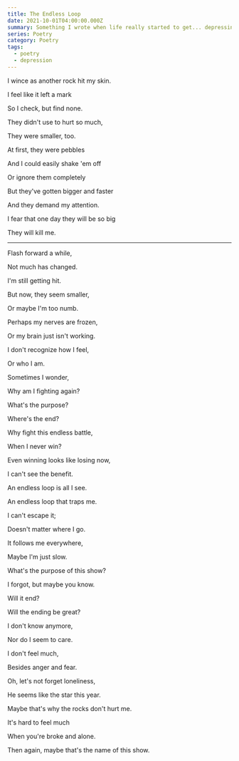 ```yaml
---
title: The Endless Loop
date: 2021-10-01T04:00:00.000Z
summary: Something I wrote when life really started to get... depressing.
series: Poetry
category: Poetry
tags:
  - poetry
  - depression
---
```

I wince as another rock hit my skin.

I feel like it left a mark

So I check, but find none.

They didn't use to hurt so much,

They were smaller, too.

At first, they were pebbles

And I could easily shake 'em off

Or ignore them completely

But they've gotten bigger and faster

And they demand my attention.

I fear that one day they will be so big

They will kill me.

***

Flash forward a while,

Not much has changed.

I'm still getting hit.

But now, they seem smaller,

Or maybe I'm too numb.

Perhaps my nerves are frozen,

Or my brain just isn't working.

I don't recognize how I feel,

Or who I am.

Sometimes I wonder,

Why am I fighting again?

What's the purpose?

Where's the end?

Why fight this endless battle,

When I never win?

Even winning looks like losing now,

I can't see the benefit.

An endless loop is all I see.

An endless loop that traps me.

I can't escape it;

Doesn't matter where I go.

It follows me everywhere,

Maybe I'm just slow.

What's the purpose of this show?

I forgot, but maybe you know.

Will it end?

Will the ending be great?

I don't know anymore,

Nor do I seem to care.

I don't feel much,

Besides anger and fear.

Oh, let's not forget loneliness,

He seems like the star this year.

Maybe that's why the rocks don't hurt me.

It's hard to feel much

When you're broke and alone.

Then again, maybe that's the name of this show.